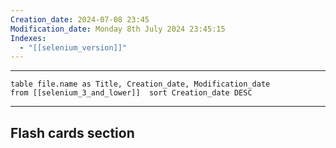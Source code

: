 ```yaml
---
Creation_date: 2024-07-08 23:45
Modification_date: Monday 8th July 2024 23:45:15
Indexes:
  - "[[selenium_version]]"
---
```


----



```dataview
table file.name as Title, Creation_date, Modification_date
from [[selenium_3_and_lower]]  sort Creation_date DESC
```























---
## Flash cards section
